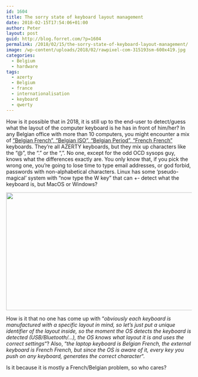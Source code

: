 ```yaml
---
id: 1604
title: The sorry state of keyboard layout management
date: 2018-02-15T17:54:06+01:00
author: Peter
layout: post
guid: http://blog.forret.com/?p=1604
permalink: /2018/02/15/the-sorry-state-of-keyboard-layout-management/
image: /wp-content/uploads/2018/02/rawpixel-com-315193sm-600x419.jpg
categories:
  - Belgium
  - hardware
tags:
  - azerty
  - Belgium
  - france
  - internationalisation
  - keyboard
  - qwerty
---
```

<rant>

How is it possible that in 2018, it is still up to the end-user to detect/guess what the layout of the computer keyboard is he has in front of him/her? In any Belgian office with more than 10 computers, you might encounter a mix of [&#8220;Belgian French&#8221;, &#8220;Belgian ISO&#8221;, &#8220;Belgian Period&#8221;, &#8220;French French&#8221;](https://en.wikipedia.org/wiki/AZERTY#Differences_between_the_Belgian_and_French_layouts_of_the_AZERTY_keyboard) keyboards. They&#8217;re all AZERTY keyboards, but they mix up characters like the &#8220;@&#8221;, the &#8220;.&#8221; or the &#8220;,&#8221;. No one, except for the odd OCD sysops guy, knows what the differences exactly are. You only know that, if you pick the wrong one, you&#8217;re going to lose time to type email addresses, or god forbid, passwords with non-alphabetical characters. Linux has some &#8216;pseudo-magical&#8217; system with &#8220;now type the W key&#8221; that can +- detect what the keyboard is, but MacOS or Windows?

[<img  class="alignnone wp-image-1611 size-full" src="http://blog.forret.com/wp-content/uploads/2018/02/linux.jpg" alt="" width="575" height="320" srcset="https://blog.forret.com/wp-content/uploads/2018/02/linux.jpg 575w, https://blog.forret.com/wp-content/uploads/2018/02/linux-300x167.jpg 300w" sizes="(max-width: 575px) 100vw, 575px" />](http://blog.forret.com/wp-content/uploads/2018/02/linux.jpg)

How is it that no one has come up with &#8220;_obviously each keyboard is manufactured with a specific layout in mind, so let&#8217;s just put a unique identifier of the layout inside, so the moment the OS detects the keyboard is detected (USB/Bluetooth/&#8230;), the OS knows what layout it is and uses the correct settings_&#8220;? Also, &#8220;_the laptop keyboard is Belgian French, the external keyboard is French French, but since the OS is aware of it, every key you push on any keyboard, generates the correct character_&#8220;.

Is it because it is mostly a French/Belgian problem, so who cares?

</rant>